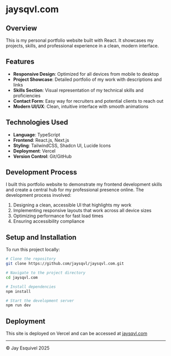 # jaysqvl.com

## Overview
This is my personal portfolio website built with React. It showcases my projects, skills, and professional experience in a clean, modern interface.

## Features
- **Responsive Design**: Optimized for all devices from mobile to desktop
- **Project Showcase**: Detailed portfolio of my work with descriptions and links
- **Skills Section**: Visual representation of my technical skills and proficiencies
- **Contact Form**: Easy way for recruiters and potential clients to reach out
- **Modern UI/UX**: Clean, intuitive interface with smooth animations

## Technologies Used
- **Language**: TypeScript
- **Frontend**: React.js, Next.js
- **Styling**: TailwindCSS, Shadcn UI, Lucide Icons
- **Deployment**: Vercel
- **Version Control**: Git/GitHub

## Development Process
I built this portfolio website to demonstrate my frontend development skills and create a central hub for my professional presence online. The development process involved:

1. Designing a clean, accessible UI that highlights my work
2. Implementing responsive layouts that work across all device sizes
3. Optimizing performance for fast load times
4. Ensuring accessibility compliance

## Setup and Installation
To run this project locally:

```bash
# Clone the repository
git clone https://github.com/jaysqvl/jaysqvl.com.git

# Navigate to the project directory
cd jaysqvl.com

# Install dependencies
npm install

# Start the development server
npm run dev
```

## Deployment
This site is deployed on Vercel and can be accessed at [jaysqvl.com](https://jaysqvl.com)

---

© Jay Esquivel 2025
